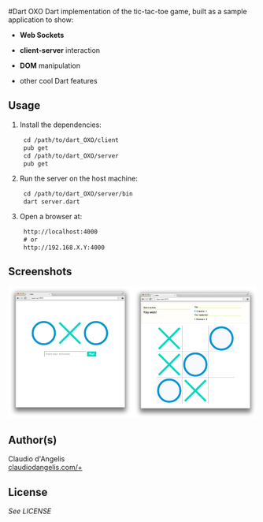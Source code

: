 #Dart OXO
Dart implementation of the tic-tac-toe game, built as a sample application to show:

- **Web Sockets** 

- **client-server** interaction

- **DOM** manipulation

- other cool Dart features

## Usage

1. Install the dependencies:

		cd /path/to/dart_OXO/client
		pub get
		cd /path/to/dart_OXO/server
		pub get
		

2. Run the server on the host machine:

		cd /path/to/dart_OXO/server/bin
		dart server.dart

3. Open a browser at:
	
	
		http://localhost:4000 
		# or
		http://192.168.X.Y:4000
		

## Screenshots
![Screenshot](screenshot.png)

## Author(s)
Claudio d'Angelis  
[claudiodangelis.com/+](http://claudiodangelis.com/+)
## License
_See LICENSE_
